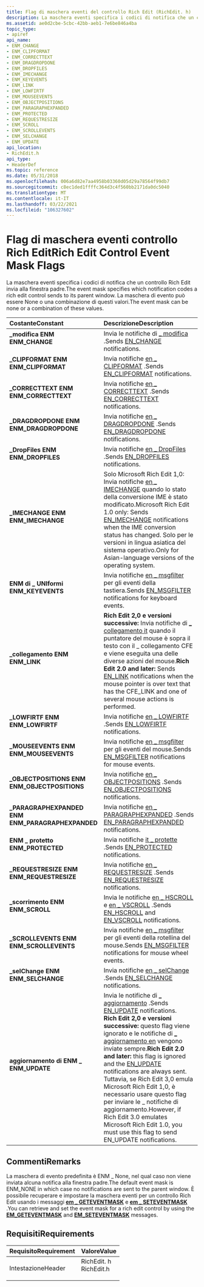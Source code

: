 ```yaml
---
title: Flag di maschera eventi del controllo Rich Edit (RichEdit. h)
description: La maschera eventi specifica i codici di notifica che un controllo Rich Edit invia alla finestra padre. La maschera di evento può essere None o una combinazione di questi valori.
ms.assetid: ae0d2cbe-5cbc-42bb-aeb1-7e6be846a4ba
topic_type:
- apiref
api_name:
- ENM_CHANGE
- ENM_CLIPFORMAT
- ENM_CORRECTTEXT
- ENM_DRAGDROPDONE
- ENM_DROPFILES
- ENM_IMECHANGE
- ENM_KEYEVENTS
- ENM_LINK
- ENM_LOWFIRTF
- ENM_MOUSEEVENTS
- ENM_OBJECTPOSITIONS
- ENM_PARAGRAPHEXPANDED
- ENM_PROTECTED
- ENM_REQUESTRESIZE
- ENM_SCROLL
- ENM_SCROLLEVENTS
- ENM_SELCHANGE
- ENM_UPDATE
api_location:
- RichEdit.h
api_type:
- HeaderDef
ms.topic: reference
ms.date: 05/31/2018
ms.openlocfilehash: 006a6d82e7aa4958b03360d05d29a78564f99db7
ms.sourcegitcommit: c8ec1ded1ffffc364d3c4f560bb2171da0dc5040
ms.translationtype: MT
ms.contentlocale: it-IT
ms.lasthandoff: 03/22/2021
ms.locfileid: "106327602"
---
```

# <a name="rich-edit-control-event-mask-flags"></a><span data-ttu-id="94e7e-104">Flag di maschera eventi controllo Rich Edit</span><span class="sxs-lookup"><span data-stu-id="94e7e-104">Rich Edit Control Event Mask Flags</span></span>

<span data-ttu-id="94e7e-105">La maschera eventi specifica i codici di notifica che un controllo Rich Edit invia alla finestra padre.</span><span class="sxs-lookup"><span data-stu-id="94e7e-105">The event mask specifies which notification codes a rich edit control sends to its parent window.</span></span> <span data-ttu-id="94e7e-106">La maschera di evento può essere None o una combinazione di questi valori.</span><span class="sxs-lookup"><span data-stu-id="94e7e-106">The event mask can be none or a combination of these values.</span></span>



| <span data-ttu-id="94e7e-107">Costante</span><span class="sxs-lookup"><span data-stu-id="94e7e-107">Constant</span></span>                                                                                                                                                                              | <span data-ttu-id="94e7e-108">Descrizione</span><span class="sxs-lookup"><span data-stu-id="94e7e-108">Description</span></span>                                                                                                                                                                                                                                                                                                       |
|:--------------------------------------------------------------------------------------------------------------------------------------------------------------------------------------|:------------------------------------------------------------------------------------------------------------------------------------------------------------------------------------------------------------------------------------------------------------------------------------------------------------------|
| <span id="ENM_CHANGE"></span><span id="enm_change"></span><dl> <span data-ttu-id="94e7e-109"><dt>**\_modifica ENM**</dt></span><span class="sxs-lookup"><span data-stu-id="94e7e-109"><dt>**ENM\_CHANGE**</dt></span></span> </dl>                                  | <span data-ttu-id="94e7e-110">Invia le notifiche di [ \_ modifica](en-change--rich-edit-control-.md) .</span><span class="sxs-lookup"><span data-stu-id="94e7e-110">Sends [EN\_CHANGE](en-change--rich-edit-control-.md) notifications.</span></span><br/>                                                                                                                                                                                                                                   |
| <span id="ENM_CLIPFORMAT"></span><span id="enm_clipformat"></span><dl> <span data-ttu-id="94e7e-111"><dt>**\_CLIPFORMAT ENM**</dt></span><span class="sxs-lookup"><span data-stu-id="94e7e-111"><dt>**ENM\_CLIPFORMAT**</dt></span></span> </dl>                      | <span data-ttu-id="94e7e-112">Invia notifiche [en \_ CLIPFORMAT](/windows/desktop/Controls/en-clipformat) .</span><span class="sxs-lookup"><span data-stu-id="94e7e-112">Sends [EN\_CLIPFORMAT](/windows/desktop/Controls/en-clipformat) notifications.</span></span><br/>                                                                                                                                                                                                                                          |
| <span id="ENM_CORRECTTEXT"></span><span id="enm_correcttext"></span><dl> <span data-ttu-id="94e7e-113"><dt>**\_CORRECTTEXT ENM**</dt></span><span class="sxs-lookup"><span data-stu-id="94e7e-113"><dt>**ENM\_CORRECTTEXT**</dt></span></span> </dl>                   | <span data-ttu-id="94e7e-114">Invia notifiche [en \_ CORRECTTEXT](en-correcttext.md) .</span><span class="sxs-lookup"><span data-stu-id="94e7e-114">Sends [EN\_CORRECTTEXT](en-correcttext.md) notifications.</span></span><br/>                                                                                                                                                                                                                                             |
| <span id="ENM_DRAGDROPDONE"></span><span id="enm_dragdropdone"></span><dl> <span data-ttu-id="94e7e-115"><dt>**\_DRAGDROPDONE ENM**</dt></span><span class="sxs-lookup"><span data-stu-id="94e7e-115"><dt>**ENM\_DRAGDROPDONE**</dt></span></span> </dl>                | <span data-ttu-id="94e7e-116">Invia notifiche [en \_ DRAGDROPDONE](en-dragdropdone.md) .</span><span class="sxs-lookup"><span data-stu-id="94e7e-116">Sends [EN\_DRAGDROPDONE](en-dragdropdone.md) notifications.</span></span><br/>                                                                                                                                                                                                                                           |
| <span id="ENM_DROPFILES"></span><span id="enm_dropfiles"></span><dl> <span data-ttu-id="94e7e-117"><dt>**\_DropFiles ENM**</dt></span><span class="sxs-lookup"><span data-stu-id="94e7e-117"><dt>**ENM\_DROPFILES**</dt></span></span> </dl>                         | <span data-ttu-id="94e7e-118">Invia notifiche [en \_ DropFiles](en-dropfiles.md) .</span><span class="sxs-lookup"><span data-stu-id="94e7e-118">Sends [EN\_DROPFILES](en-dropfiles.md) notifications.</span></span><br/>                                                                                                                                                                                                                                                 |
| <span id="ENM_IMECHANGE"></span><span id="enm_imechange"></span><dl> <span data-ttu-id="94e7e-119"><dt>**\_IMECHANGE ENM**</dt></span><span class="sxs-lookup"><span data-stu-id="94e7e-119"><dt>**ENM\_IMECHANGE**</dt></span></span> </dl>                         | <span data-ttu-id="94e7e-120">Solo Microsoft Rich Edit 1,0: Invia notifiche [en \_ IMECHANGE](en-imechange.md) quando lo stato della conversione IME è stato modificato.</span><span class="sxs-lookup"><span data-stu-id="94e7e-120">Microsoft Rich Edit 1.0 only: Sends [EN\_IMECHANGE](en-imechange.md) notifications when the IME conversion status has changed.</span></span> <span data-ttu-id="94e7e-121">Solo per le versioni in lingua asiatica del sistema operativo.</span><span class="sxs-lookup"><span data-stu-id="94e7e-121">Only for Asian-language versions of the operating system.</span></span><br/>                                                                                                              |
| <span id="ENM_KEYEVENTS"></span><span id="enm_keyevents"></span><dl> <span data-ttu-id="94e7e-122"><dt>**ENM di \_ UNIformi**</dt></span><span class="sxs-lookup"><span data-stu-id="94e7e-122"><dt>**ENM\_KEYEVENTS**</dt></span></span> </dl>                         | <span data-ttu-id="94e7e-123">Invia notifiche [en \_ msgfilter](en-msgfilter.md) per gli eventi della tastiera.</span><span class="sxs-lookup"><span data-stu-id="94e7e-123">Sends [EN\_MSGFILTER](en-msgfilter.md) notifications for keyboard events.</span></span><br/>                                                                                                                                                                                                                             |
| <span id="ENM_LINK"></span><span id="enm_link"></span><dl> <span data-ttu-id="94e7e-124"><dt>**\_collegamento ENM**</dt></span><span class="sxs-lookup"><span data-stu-id="94e7e-124"><dt>**ENM\_LINK**</dt></span></span> </dl>                                        | <span data-ttu-id="94e7e-125">**Rich Edit 2,0 e versioni successive:** Invia notifiche di [ \_ collegamento it](en-link.md) quando il puntatore del mouse è sopra il testo con il \_ collegamento CFE e viene eseguita una delle diverse azioni del mouse.</span><span class="sxs-lookup"><span data-stu-id="94e7e-125">**Rich Edit 2.0 and later:** Sends [EN\_LINK](en-link.md) notifications when the mouse pointer is over text that has the CFE\_LINK and one of several mouse actions is performed.</span></span><br/>                                                                                                                     |
| <span id="ENM_LOWFIRTF"></span><span id="enm_lowfirtf"></span><dl> <span data-ttu-id="94e7e-126"><dt>**\_LOWFIRTF ENM**</dt></span><span class="sxs-lookup"><span data-stu-id="94e7e-126"><dt>**ENM\_LOWFIRTF**</dt></span></span> </dl>                            | <span data-ttu-id="94e7e-127">Invia notifiche [en \_ LOWFIRTF](en-lowfirtf.md) .</span><span class="sxs-lookup"><span data-stu-id="94e7e-127">Sends [EN\_LOWFIRTF](en-lowfirtf.md) notifications.</span></span><br/>                                                                                                                                                                                                                                                   |
| <span id="ENM_MOUSEEVENTS"></span><span id="enm_mouseevents"></span><dl> <span data-ttu-id="94e7e-128"><dt>**\_MOUSEEVENTS ENM**</dt></span><span class="sxs-lookup"><span data-stu-id="94e7e-128"><dt>**ENM\_MOUSEEVENTS**</dt></span></span> </dl>                   | <span data-ttu-id="94e7e-129">Invia notifiche [en \_ msgfilter](en-msgfilter.md) per gli eventi del mouse.</span><span class="sxs-lookup"><span data-stu-id="94e7e-129">Sends [EN\_MSGFILTER](en-msgfilter.md) notifications for mouse events.</span></span><br/>                                                                                                                                                                                                                                |
| <span id="ENM_OBJECTPOSITIONS"></span><span id="enm_objectpositions"></span><dl> <span data-ttu-id="94e7e-130"><dt>**\_OBJECTPOSITIONS ENM**</dt></span><span class="sxs-lookup"><span data-stu-id="94e7e-130"><dt>**ENM\_OBJECTPOSITIONS**</dt></span></span> </dl>       | <span data-ttu-id="94e7e-131">Invia notifiche [en \_ OBJECTPOSITIONS](en-objectpositions.md) .</span><span class="sxs-lookup"><span data-stu-id="94e7e-131">Sends [EN\_OBJECTPOSITIONS](en-objectpositions.md) notifications.</span></span><br/>                                                                                                                                                                                                                                     |
| <span id="ENM_PARAGRAPHEXPANDED"></span><span id="enm_paragraphexpanded"></span><dl> <span data-ttu-id="94e7e-132"><dt>**\_PARAGRAPHEXPANDED ENM**</dt></span><span class="sxs-lookup"><span data-stu-id="94e7e-132"><dt>**ENM\_PARAGRAPHEXPANDED**</dt></span></span> </dl> | <span data-ttu-id="94e7e-133">Invia notifiche [en \_ PARAGRAPHEXPANDED](/windows/desktop/Controls/en-paragraphexpanded) .</span><span class="sxs-lookup"><span data-stu-id="94e7e-133">Sends [EN\_PARAGRAPHEXPANDED](/windows/desktop/Controls/en-paragraphexpanded) notifications.</span></span><br/>                                                                                                                                                                                                                            |
| <span id="ENM_PROTECTED"></span><span id="enm_protected"></span><dl> <span data-ttu-id="94e7e-134"><dt>**ENM \_ protetto**</dt></span><span class="sxs-lookup"><span data-stu-id="94e7e-134"><dt>**ENM\_PROTECTED**</dt></span></span> </dl>                         | <span data-ttu-id="94e7e-135">Invia notifiche [it \_ protette](en-protected.md) .</span><span class="sxs-lookup"><span data-stu-id="94e7e-135">Sends [EN\_PROTECTED](en-protected.md) notifications.</span></span><br/>                                                                                                                                                                                                                                                 |
| <span id="ENM_REQUESTRESIZE"></span><span id="enm_requestresize"></span><dl> <span data-ttu-id="94e7e-136"><dt>**\_REQUESTRESIZE ENM**</dt></span><span class="sxs-lookup"><span data-stu-id="94e7e-136"><dt>**ENM\_REQUESTRESIZE**</dt></span></span> </dl>             | <span data-ttu-id="94e7e-137">Invia notifiche [en \_ REQUESTRESIZE](en-requestresize.md) .</span><span class="sxs-lookup"><span data-stu-id="94e7e-137">Sends [EN\_REQUESTRESIZE](en-requestresize.md) notifications.</span></span><br/>                                                                                                                                                                                                                                         |
| <span id="ENM_SCROLL"></span><span id="enm_scroll"></span><dl> <span data-ttu-id="94e7e-138"><dt>**\_scorrimento ENM**</dt></span><span class="sxs-lookup"><span data-stu-id="94e7e-138"><dt>**ENM\_SCROLL**</dt></span></span> </dl>                                  | <span data-ttu-id="94e7e-139">Invia le notifiche [en \_ HSCROLL](en-hscroll.md) e [en \_ VSCROLL](en-vscroll.md) .</span><span class="sxs-lookup"><span data-stu-id="94e7e-139">Sends [EN\_HSCROLL](en-hscroll.md) and [EN\_VSCROLL](en-vscroll.md) notifications.</span></span><br/>                                                                                                                                                                                                                   |
| <span id="ENM_SCROLLEVENTS"></span><span id="enm_scrollevents"></span><dl> <span data-ttu-id="94e7e-140"><dt>**\_SCROLLEVENTS ENM**</dt></span><span class="sxs-lookup"><span data-stu-id="94e7e-140"><dt>**ENM\_SCROLLEVENTS**</dt></span></span> </dl>                | <span data-ttu-id="94e7e-141">Invia notifiche [en \_ msgfilter](en-msgfilter.md) per gli eventi della rotellina del mouse.</span><span class="sxs-lookup"><span data-stu-id="94e7e-141">Sends [EN\_MSGFILTER](en-msgfilter.md) notifications for mouse wheel events.</span></span><br/>                                                                                                                                                                                                                          |
| <span id="ENM_SELCHANGE"></span><span id="enm_selchange"></span><dl> <span data-ttu-id="94e7e-142"><dt>**\_selChange ENM**</dt></span><span class="sxs-lookup"><span data-stu-id="94e7e-142"><dt>**ENM\_SELCHANGE**</dt></span></span> </dl>                         | <span data-ttu-id="94e7e-143">Invia notifiche [en \_ selChange](en-selchange.md) .</span><span class="sxs-lookup"><span data-stu-id="94e7e-143">Sends [EN\_SELCHANGE](en-selchange.md) notifications.</span></span><br/>                                                                                                                                                                                                                                                 |
| <span id="ENM_UPDATE"></span><span id="enm_update"></span><dl> <span data-ttu-id="94e7e-144"><dt>**aggiornamento di ENM \_**</dt></span><span class="sxs-lookup"><span data-stu-id="94e7e-144"><dt>**ENM\_UPDATE**</dt></span></span> </dl>                                  | <span data-ttu-id="94e7e-145">Invia le notifiche di [ \_ aggiornamento](en-update.md) .</span><span class="sxs-lookup"><span data-stu-id="94e7e-145">Sends [EN\_UPDATE](en-update.md) notifications.</span></span> <br/> <span data-ttu-id="94e7e-146">**Rich Edit 2,0 e versioni successive:** questo flag viene ignorato e le notifiche di [ \_ aggiornamento en](en-update.md) vengono inviate sempre.</span><span class="sxs-lookup"><span data-stu-id="94e7e-146">**Rich Edit 2.0 and later:** this flag is ignored and the [EN\_UPDATE](en-update.md) notifications are always sent.</span></span> <span data-ttu-id="94e7e-147">Tuttavia, se Rich Edit 3,0 emula Microsoft Rich Edit 1,0, è necessario usare questo flag per inviare le \_ notifiche di aggiornamento.</span><span class="sxs-lookup"><span data-stu-id="94e7e-147">However, if Rich Edit 3.0 emulates Microsoft Rich Edit 1.0, you must use this flag to send EN\_UPDATE notifications.</span></span><br/> |



## <a name="remarks"></a><span data-ttu-id="94e7e-148">Commenti</span><span class="sxs-lookup"><span data-stu-id="94e7e-148">Remarks</span></span>

<span data-ttu-id="94e7e-149">La maschera di evento predefinita è ENM \_ None, nel qual caso non viene inviata alcuna notifica alla finestra padre.</span><span class="sxs-lookup"><span data-stu-id="94e7e-149">The default event mask is ENM\_NONE in which case no notifications are sent to the parent window.</span></span> <span data-ttu-id="94e7e-150">È possibile recuperare e impostare la maschera eventi per un controllo Rich Edit usando i messaggi [**em \_ GETEVENTMASK**](em-geteventmask.md) e [**em \_ SETEVENTMASK**](em-seteventmask.md) .</span><span class="sxs-lookup"><span data-stu-id="94e7e-150">You can retrieve and set the event mask for a rich edit control by using the [**EM\_GETEVENTMASK**](em-geteventmask.md) and [**EM\_SETEVENTMASK**](em-seteventmask.md) messages.</span></span>

## <a name="requirements"></a><span data-ttu-id="94e7e-151">Requisiti</span><span class="sxs-lookup"><span data-stu-id="94e7e-151">Requirements</span></span>



| <span data-ttu-id="94e7e-152">Requisito</span><span class="sxs-lookup"><span data-stu-id="94e7e-152">Requirement</span></span> | <span data-ttu-id="94e7e-153">Valore</span><span class="sxs-lookup"><span data-stu-id="94e7e-153">Value</span></span> |
|-------------------|---------------------------------------------------------------------------------------|
| <span data-ttu-id="94e7e-154">Intestazione</span><span class="sxs-lookup"><span data-stu-id="94e7e-154">Header</span></span><br/> | <dl> <span data-ttu-id="94e7e-155"><dt>RichEdit. h</dt></span><span class="sxs-lookup"><span data-stu-id="94e7e-155"><dt>RichEdit.h</dt></span></span> </dl> |



 


